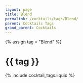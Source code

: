 ```yaml
---
layout: page
title: Blend
permalink: /cocktails/tags/Blend/
parent: Cocktails Tags
grand_parent: Cocktails
---
```

{% assign tag = "Blend" %}
# {{ tag }}
{% include cocktail_tags.liquid %}